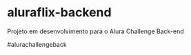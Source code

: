 # aluraflix-backend
Projeto em desenvolvimento para o Alura Challenge Back-end 

#alurachallengeback
